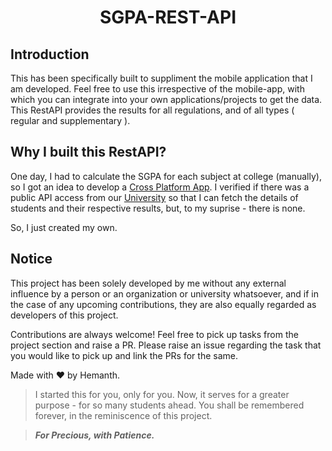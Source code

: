 <h1 align="center">SGPA-REST-API</h1>

## Introduction

This has been specifically built to suppliment the mobile application that I am
developed. Feel free to use this irrespective of the mobile-app, with which you
can integrate into your own applications/projects to get the data. This RestAPI
provides the results for all regulations, and of all types ( regular and
supplementary ).

## Why I built this RestAPI?

One day, I had to calculate the SGPA for each subject at college (manually), so
I got an idea to develop a [Cross Platform App](https://github.com/hemanth-kotagiri/sgpa-calculator).
I verified if there was a public API access from our [University](https://jntuh.ac.in) so that I
can fetch the details of students and their respective results, but, to my
suprise - there is none.

So, I just created my own.

## Notice

This project has been solely developed by me without any external influence by
a person or an organization or university whatsoever, and if in the case of any
upcoming contributions, they are also equally regarded as developers of this
project.

Contributions are always welcome! Feel free to pick up tasks from the project
section and raise a PR.
Please raise an issue regarding the task that you would like to pick up and
link the PRs for the same.

Made with ❤️ by Hemanth.

> I started this for you, only for you. Now, it serves for a greater purpose -
> for so many students ahead. You shall be remembered forever, in the
> reminiscence of this project.

> **_For Precious, with Patience._**

